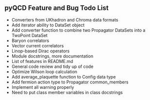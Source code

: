 pyQCD Feature and Bug Todo List
-------------------------------

- Converters from UKhadron and Chroma data formats
- Add iterator ability to DataSet object
- Add converter function to combine two Propagator DataSets into a TwoPoint DataSet
- Baryon correlators
- Vector current correlators
- Linop-based Dirac operators
- Module docstrings, more documentation
- List of features in README.md
- General code review and tidy up of code
- Optimize Wilson loop calculation
- Add average_plaquette function to Config data type
- Add fermion action type to Propagator common_members
- Implement all warning properly
- Need to put class member variables in class docstrings
